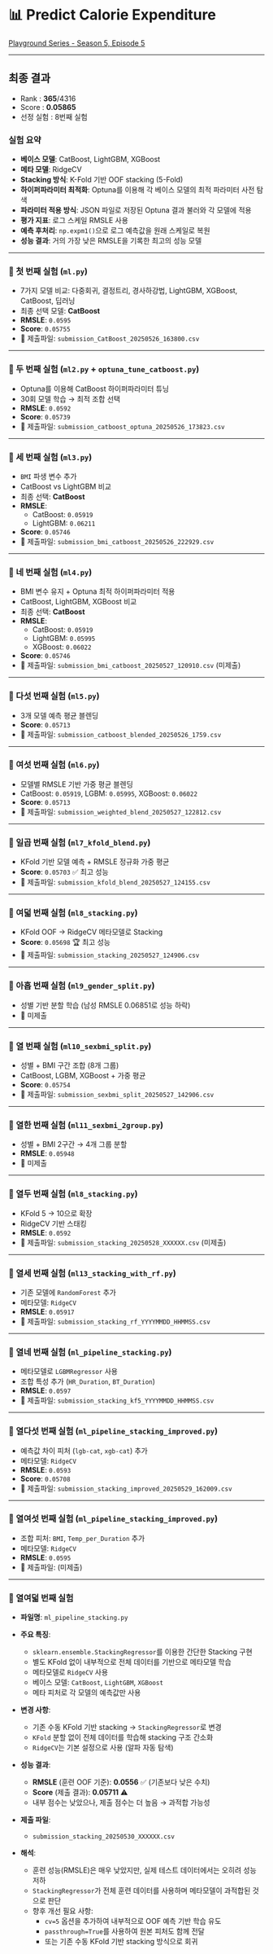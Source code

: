 # 📊 Predict Calorie Expenditure  
[Playground Series - Season 5, Episode 5](https://www.kaggle.com/competitions/playground-series-s5e5/)

---

## 최종 결과
- Rank  : **365**/4316
- Score : **0.05865**
- 선정 실험 : 8번째 실험

### 실험 요약
- **베이스 모델**: CatBoost, LightGBM, XGBoost  
- **메타 모델**: RidgeCV  
- **Stacking 방식**: K-Fold 기반 OOF stacking (5-Fold)  
- **하이퍼파라미터 최적화**: Optuna를 이용해 각 베이스 모델의 최적 파라미터 사전 탐색  
- **파라미터 적용 방식**: JSON 파일로 저장된 Optuna 결과 불러와 각 모델에 적용  
- **평가 지표**: 로그 스케일 RMSLE 사용  
- **예측 후처리**: `np.expm1()`으로 로그 예측값을 원래 스케일로 복원  
- **성능 결과**: 거의 가장 낮은 RMSLE을 기록한 최고의 성능 모델  

---

### 🔬 첫 번째 실험 (`ml.py`)
- 7가지 모델 비교: 다중회귀, 결정트리, 경사하강법, LightGBM, XGBoost, CatBoost, 딥러닝
- 최종 선택 모델: **CatBoost**
- **RMSLE**: `0.0595`  
- **Score**: `0.05755`  
- 📄 제출파일: `submission_CatBoost_20250526_163800.csv`

---

### 🔬 두 번째 실험 (`ml2.py` + `optuna_tune_catboost.py`)
- Optuna를 이용해 CatBoost 하이퍼파라미터 튜닝
- 30회 모델 학습 → 최적 조합 선택
- **RMSLE**: `0.0592`  
- **Score**: `0.05739`  
- 📄 제출파일: `submission_catboost_optuna_20250526_173823.csv`

---

### 🔬 세 번째 실험 (`ml3.py`)
- `BMI` 파생 변수 추가
- CatBoost vs LightGBM 비교  
- 최종 선택: **CatBoost**
- **RMSLE**:  
  - CatBoost: `0.05919`  
  - LightGBM: `0.06211`  
- **Score**: `0.05746`  
- 📄 제출파일: `submission_bmi_catboost_20250526_222929.csv`

---

### 🔬 네 번째 실험 (`ml4.py`)
- BMI 변수 유지 + Optuna 최적 하이퍼파라미터 적용
- CatBoost, LightGBM, XGBoost 비교  
- 최종 선택: **CatBoost**
- **RMSLE**:  
  - CatBoost: `0.05919`  
  - LightGBM: `0.05995`  
  - XGBoost: `0.06022`  
- **Score**: `0.05746`  
- 📄 제출파일: `submission_bmi_catboost_20250527_120910.csv` (미제출)

---

### 🔬 다섯 번째 실험 (`ml5.py`)
- 3개 모델 예측 평균 블렌딩
- **Score**: `0.05713`  
- 📄 제출파일: `submission_catboost_blended_20250526_1759.csv`

---

### 🔬 여섯 번째 실험 (`ml6.py`)
- 모델별 RMSLE 기반 가중 평균 블렌딩  
- CatBoost: `0.05919`, LGBM: `0.05995`, XGBoost: `0.06022`
- **Score**: `0.05713`  
- 📄 제출파일: `submission_weighted_blend_20250527_122812.csv`

---

### 🔬 일곱 번째 실험 (`ml7_kfold_blend.py`)
- KFold 기반 모델 예측 + RMSLE 정규화 가중 평균
- **Score**: `0.05703` ✅ 최고 성능  
- 📄 제출파일: `submission_kfold_blend_20250527_124155.csv`

---

### 🔬 여덟 번째 실험 (`ml8_stacking.py`)
- KFold OOF → RidgeCV 메타모델로 Stacking
- **Score**: `0.05698` 🏆 최고 성능  
- 📄 제출파일: `submission_stacking_20250527_124906.csv`

---

### 🔬 아홉 번째 실험 (`ml9_gender_split.py`)
- 성별 기반 분할 학습 (남성 RMSLE 0.06851로 성능 하락)
- 📄 미제출

---

### 🔬 열 번째 실험 (`ml10_sexbmi_split.py`)
- 성별 + BMI 구간 조합 (8개 그룹)
- CatBoost, LGBM, XGBoost + 가중 평균
- **Score**: `0.05754`  
- 📄 제출파일: `submission_sexbmi_split_20250527_142906.csv`

---

### 🔬 열한 번째 실험 (`ml11_sexbmi_2group.py`)
- 성별 + BMI 2구간 → 4개 그룹 분할
- **RMSLE**: `0.05948`  
- 📄 미제출

---

### 🔬 열두 번째 실험 (`ml8_stacking.py`)
- KFold 5 → 10으로 확장
- RidgeCV 기반 스태킹  
- **RMSLE**: `0.0592`  
- 📄 제출파일: `submission_stacking_20250528_XXXXXX.csv` (미제출)

---

### 🔬 열세 번째 실험 (`ml13_stacking_with_rf.py`)
- 기존 모델에 `RandomForest` 추가
- 메타모델: `RidgeCV`
- **RMSLE**: `0.05917`  
- 📄 제출파일: `submission_stacking_rf_YYYYMMDD_HHMMSS.csv`

---

### 🔬 열네 번째 실험 (`ml_pipeline_stacking.py`)
- 메타모델로 `LGBMRegressor` 사용
- 조합 특성 추가 (`HR_Duration`, `BT_Duration`)
- **RMSLE**: `0.0597`  
- 📄 제출파일: `submission_stacking_kf5_YYYYMMDD_HHMMSS.csv`

---

### 🔬 열다섯 번째 실험 (`ml_pipeline_stacking_improved.py`)
- 예측값 차이 피처 (`lgb-cat`, `xgb-cat`) 추가
- 메타모델: `RidgeCV`
- **RMSLE**: `0.0593`  
- **Score**: `0.05708`  
- 📄 제출파일: `submission_stacking_improved_20250529_162009.csv`

---

### 🔬 열여섯 번째 실험 (`ml_pipeline_stacking_improved.py`)
- 조합 피처: `BMI`, `Temp_per_Duration` 추가
- 메타모델: `RidgeCV`
- **RMSLE**: `0.0595`  
- 📄 제출파일: (미제출)

---

### 🔬 열여덟 번째 실험

- **파일명**: `ml_pipeline_stacking.py`
- **주요 특징**:
  - `sklearn.ensemble.StackingRegressor`를 이용한 간단한 Stacking 구현
  - 별도 KFold 없이 내부적으로 전체 데이터를 기반으로 메타모델 학습
  - 메타모델로 `RidgeCV` 사용
  - 베이스 모델: `CatBoost`, `LightGBM`, `XGBoost`
  - 메타 피처로 각 모델의 예측값만 사용

- **변경 사항**:
  - 기존 수동 KFold 기반 stacking → `StackingRegressor`로 변경
  - `KFold` 분할 없이 전체 데이터를 학습해 stacking 구조 간소화
  - `RidgeCV`는 기본 설정으로 사용 (알파 자동 탐색)

- **성능 결과**:
  - **RMSLE** (훈련 OOF 기준): **0.0556** ✅ (기존보다 낮은 수치)
  - **Score** (제출 결과): **0.05711** ⚠️
  - 내부 점수는 낮았으나, 제출 점수는 더 높음 → 과적합 가능성

- **제출 파일**:
  - `submission_stacking_20250530_XXXXXX.csv`

- **해석**:
  - 훈련 성능(RMSLE)은 매우 낮았지만, 실제 테스트 데이터에서는 오히려 성능 저하
  - `StackingRegressor`가 전체 훈련 데이터를 사용하며 메타모델이 과적합된 것으로 판단
  - 향후 개선 필요 사항:
    - `cv=5` 옵션을 추가하여 내부적으로 OOF 예측 기반 학습 유도
    - `passthrough=True`를 사용하여 원본 피처도 함께 전달
    - 또는 기존 수동 KFold 기반 stacking 방식으로 회귀
